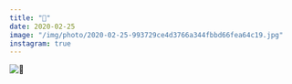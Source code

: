 ```yaml
---
title: "🌊"
date: 2020-02-25
image: "/img/photo/2020-02-25-993729ce4d3766a344fbbd66fea64c19.jpg"
instagram: true
---
```


![🌊](/img/photo/2020-02-25-993729ce4d3766a344fbbd66fea64c19.jpg)
